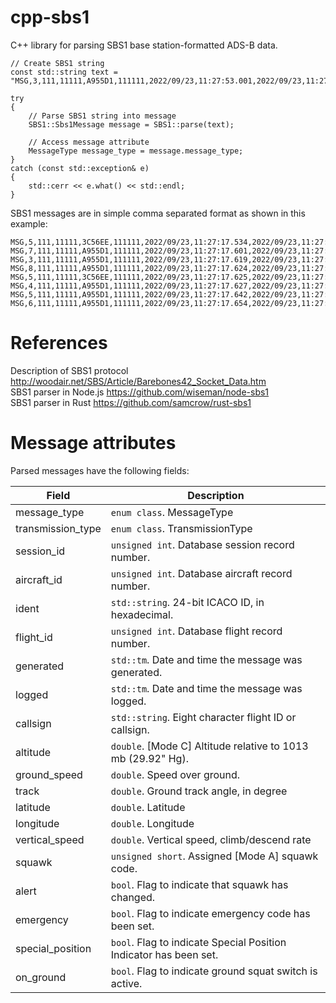 # cpp-sbs1
C++ library for parsing SBS1 base station-formatted ADS-B data.

```
// Create SBS1 string
const std::string text = "MSG,3,111,11111,A955D1,111111,2022/09/23,11:27:53.001,2022/09/23,11:27:52.970,,40025,,,48.48807,9.62836,,,,,,0";

try
{
    // Parse SBS1 string into message
    SBS1::Sbs1Message message = SBS1::parse(text);
    
    // Access message attribute
    MessageType message_type = message.message_type;
}
catch (const std::exception& e)
{
    std::cerr << e.what() << std::endl;
}
```
SBS1 messages are in simple comma separated format as shown in this example:
```
MSG,5,111,11111,3C56EE,111111,2022/09/23,11:27:17.534,2022/09/23,11:27:17.513,,21900,,,,,,,0,,0,0
MSG,7,111,11111,A955D1,111111,2022/09/23,11:27:17.601,2022/09/23,11:27:17.579,,40025,,,,,,,,,,0
MSG,3,111,11111,A955D1,111111,2022/09/23,11:27:17.619,2022/09/23,11:27:17.580,,40025,,,48.44078,9.71170,,,,,,0
MSG,8,111,11111,A955D1,111111,2022/09/23,11:27:17.624,2022/09/23,11:27:17.580,,,,,,,,,,,,0
MSG,5,111,11111,3C56EE,111111,2022/09/23,11:27:17.625,2022/09/23,11:27:17.580,,21900,,,,,,,0,,0,0
MSG,4,111,11111,A955D1,111111,2022/09/23,11:27:17.627,2022/09/23,11:27:17.580,,,443,311,,,64,,,,,0
MSG,5,111,11111,A955D1,111111,2022/09/23,11:27:17.642,2022/09/23,11:27:17.580,,40025,,,,,,,0,,0,0
MSG,6,111,11111,A955D1,111111,2022/09/23,11:27:17.654,2022/09/23,11:27:17.644,,,,,,,,6655,0,0,0,0
```
# References
Description of SBS1 protocol http://woodair.net/SBS/Article/Barebones42_Socket_Data.htm  
SBS1 parser in Node.js https://github.com/wiseman/node-sbs1  
SBS1 parser in Rust https://github.com/samcrow/rust-sbs1

# Message attributes
Parsed messages have the following fields:

|Field            |Description                                                          |
|-----------------|---------------------------------------------------------------------|
|message_type     |`enum class`. MessageType                                            |
|transmission_type|`enum class`. TransmissionType                                       |
|session_id       |`unsigned int`. Database session record number.                      |
|aircraft_id      |`unsigned int`. Database aircraft record number.                     |
|ident            |`std::string`. 24-bit ICACO ID, in hexadecimal.                      |
|flight_id        |`unsigned int`. Database flight record number.                       |
|generated        |`std::tm`. Date and time the message was generated.                  |
|logged           |`std::tm`. Date and time the message was logged.                     |
|callsign         |`std::string`. Eight character flight ID or callsign.                |
|altitude         |`double`. [Mode C] Altitude relative to 1013 mb (29.92" Hg).         |
|ground_speed     |`double`. Speed over ground.                                         |
|track            |`double`. Ground track angle, in degree                              |
|latitude         |`double`. Latitude                                                   |
|longitude        |`double`. Longitude                                                  |
|vertical_speed   |`double`. Vertical speed, climb/descend rate                         |
|squawk           |`unsigned short`. Assigned [Mode A] squawk code.                     |
|alert            |`bool`. Flag to indicate that squawk has changed.                    |
|emergency        |`bool`. Flag to indicate emergency code has been set.                |
|special_position |`bool`. Flag to indicate Special Position Indicator has been set.    |
|on_ground        |`bool`. Flag to indicate ground squat switch is active.              |
